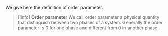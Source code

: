 We give here the definition of order parameter.

> [!info] **Order parameter**
> We call order parameter a physical quantity that distinguish between two phases of a system.
> Generally the order parameter is 0 for one phase and different from 0 in another phase.

